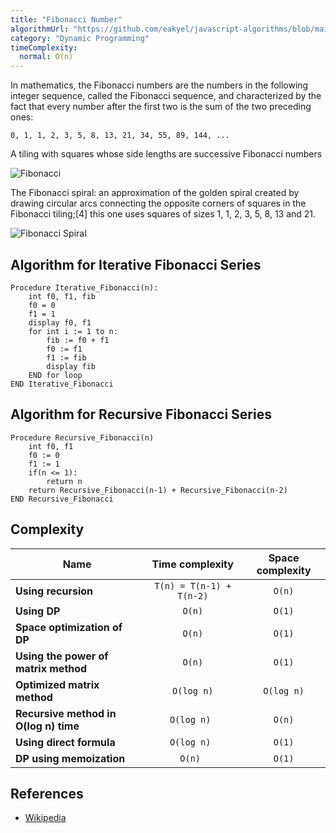 ```yaml
---
title: "Fibonacci Number"
algorithmUrl: "https://github.com/eakyel/javascript-algorithms/blob/main/fibonacci.js"
category: "Dynamic Programming"
timeComplexity:
  normal: O(n)
---
```


In mathematics, the Fibonacci numbers are the numbers in the following
integer sequence, called the Fibonacci sequence, and characterized by
the fact that every number after the first two is the sum of the two
preceding ones:

`0, 1, 1, 2, 3, 5, 8, 13, 21, 34, 55, 89, 144, ...`

A tiling with squares whose side lengths are successive Fibonacci numbers

![Fibonacci](https://upload.wikimedia.org/wikipedia/commons/d/db/34%2A21-FibonacciBlocks.png)

The Fibonacci spiral: an approximation of the golden spiral created by drawing circular arcs connecting the opposite corners of squares in the Fibonacci tiling;[4] this one uses squares of sizes 1, 1, 2, 3, 5, 8, 13 and 21.

![Fibonacci Spiral](https://upload.wikimedia.org/wikipedia/commons/2/2e/FibonacciSpiral.svg)

## Algorithm for Iterative Fibonacci Series

```
Procedure Iterative_Fibonacci(n):
    int f0, f1, fib
    f0 = 0
    f1 = 1
    display f0, f1
    for int i := 1 to n:
        fib := f0 + f1
        f0 := f1
        f1 := fib
        display fib
    END for loop
END Iterative_Fibonacci
```

## Algorithm for Recursive Fibonacci Series

```
Procedure Recursive_Fibonacci(n)
    int f0, f1
    f0 := 0
    f1 := 1
    if(n <= 1):
        return n
    return Recursive_Fibonacci(n-1) + Recursive_Fibonacci(n-2)
END Recursive_Fibonacci
```

## Complexity

| Name                                  |     Time complexity      | Space complexity |
| ------------------------------------- | :----------------------: | :--------------: |
| **Using recursion**                   | `T(n) = T(n-1) + T(n-2)` |      `O(n)`      |
| **Using DP**                          |          `O(n)`          |      `O(1)`      |
| **Space optimization of DP**          |          `O(n)`          |      `O(1)`      |
| **Using the power of matrix method**  |          `O(n)`          |      `O(1)`      |
| **Optimized matrix method**           |        `O(log n)`        |    `O(log n)`    |
| **Recursive method in O(log n) time** |       `O(log n) `        |      `O(n)`      |
| **Using direct formula**              |       `O(log n) `        |      `O(1)`      |
| **DP using memoization**              |         `O(n) `          |      `O(1)`      |

## References

- [Wikipedia](https://en.wikipedia.org/wiki/Fibonacci_number)
